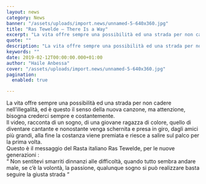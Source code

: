 ```yaml
---
layout: news
category: News
banner: "/assets/uploads/import.news/unnamed-5-640x360.jpg"
title: "Ras Tewelde – There Is a Way"
excerpt: "La vita offre sempre una possibilità ed una strada per non cadere nell’illegalità, ed è questo il senso della nuova canzone, ma attenzione, bisogna crederci sempre e costantemente. Il video, racconta di un sogno, di una giovane ragazza di colore, quello di diventare cantante e nonostante venga schernita e presa in giro, dagli amici più [&hellip"
quote: ""
description: "La vita offre sempre una possibilità ed una strada per non cadere nell’illegalità, ed è questo il senso della nuova canzone, ma attenzione, bisogna crederci sempre e costantemente. Il video, racconta di un sogno, di una giovane ragazza di colore, quello di diventare cantante e nonostante venga schernita e presa in giro, dagli amici più [&hellip"
keywords: ""
date: 2019-02-12T00:00:00.000+01:00
author: "Haile Anbessa"
cover: "/assets/uploads/import.news/unnamed-5-640x360.jpg"
pagination:
  enabled: true

---
```


La vita offre sempre una possibilità ed una strada per non cadere nell’illegalità, ed è questo il senso della nuova canzone, ma attenzione, bisogna crederci sempre e costantemente.  
Il video, racconta di un sogno, di una giovane ragazza di colore, quello di diventare cantante e nonostante venga schernita e presa in giro, dagli amici più grandi, alla fine la costanza viene premiata e riesce a salire sul palco per la prima volta.  
Questo è il messaggio del Rasta italiano Ras Tewelde, per le nuove generazioni :  
“ Non sentitevi smarriti dinnanzi alle difficoltà, quando tutto sembra andare male, se c’è la volontà, la passione, qualunque sogno si può realizzare basta seguire la giusta strada “
